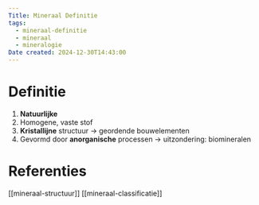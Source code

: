 ```yaml
---
Title: Mineraal Definitie
tags:
  - mineraal-definitie
  - mineraal
  - mineralogie
Date created: 2024-12-30T14:43:00
---
```

# Definitie
1. **Natuurlijke**
2. Homogene, vaste stof
3. **Kristallijne** structuur
	-> geordende bouwelementen
4. Gevormd door **anorganische** processen
	-> uitzondering: biomineralen

# Referenties
[[mineraal-structuur]]
[[mineraal-classificatie]]
